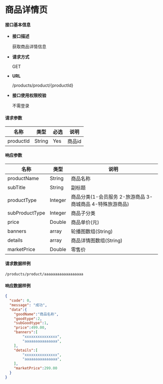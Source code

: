 # 商品详情页

#### **接口基本信息**

* **接口描述**

  获取商品详情信息

* **请求方式**

  GET

* **URL**

  /products/product/{productId}

* **接口使用权限校验**

  不需登录

#### **请求参数**

| 名称 | 类型 | 必选 | 说明 |
| --- | --- | --- | --- |
| productId | String | Yes | 商品id |

#### **响应参数**

| 名称 | 类型 | 说明 |
| --- | --- | --- |
| productName | String | 商品名称 |
| subTitle | String | 副标题 |
| productType | Integer | 商品分类(1-会员服务 2-旅游商品 3-商城商品 4-特殊旅游商品) |
| subProductType | Integer | 商品子分类 |
| price | Double | 商品单价(元) |
| banners | array | 轮播图数组(String) |
| details | array | 商品详情图数组(String) |
| marketPrice | Double | 零售价 |

#### **请求数据样例**

```url
/products/product/aaaaaaaaaaaaaaaaaa
```

#### **响应数据样例**

```json
{
  "code": 0,
  "message": "成功",
  "data":{
    "goodName":"商品名称",
    "goodtype":2,
    "subGoodtype":1,
    "price":499.00,
    "banners":[
    	"xxxxxxxxxxxxxxx",
    	"aaaaaaaaaaaaaaa",
    ],
    "details":[
        "xxxxxxxxxxxxxxx",
        "aaaaaaaaaaaaaaa",
    ],
    "marketPrice":299.00
  }
}
```



